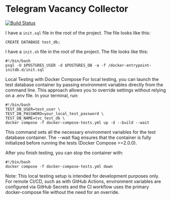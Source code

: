 # Telegram Vacancy Collector

[![Build Status](https://github.com/Alexander-Tarletsky/vacancy-collector/actions/workflows/dev_branch.yml/badge.svg)](https://github.com/Alexander-Tarletsky/vacancy-collector/actions/workflows/dev_branch.yml)

I have a `init.sql` file in the root of the project. The file looks like this:
```
CREATE DATABASE test_db;
```
I have a `init.sh` file in the root of the project. The file looks like this:
```
#!/bin/bash
psql -U $POSTGRES_USER -d $POSTGRES_DB -a -f /docker-entrypoint-initdb.d/init.sql
```

Local Testing with Docker Compose
For local testing, you can launch the test database container by passing environment variables directly from the command line. This approach allows you to override settings without relying on a .env file. In your terminal, run:

```
#!/bin/bash
TEST_DB_USER=test_user \
TEST_DB_PASSWORD=your_local_test_password \
TEST_DB_NAME=tvc_test_db \
docker compose -f docker-compose-tests.yml up -d --build --wait
```

This command sets all the necessary environment variables for the test database container.
The --wait flag ensures that the container is fully initialized before running the tests (Docker Compose >=2.0.0).

After you finish testing, you can stop the container with:
```
#!/bin/bash
docker compose -f docker-compose-tests.yml down
```
Note: This local testing setup is intended for development purposes only. For remote CI/CD, such as with GitHub Actions, environment variables are configured via GitHub Secrets and the CI workflow uses the primary docker-compose file without the need for an override.